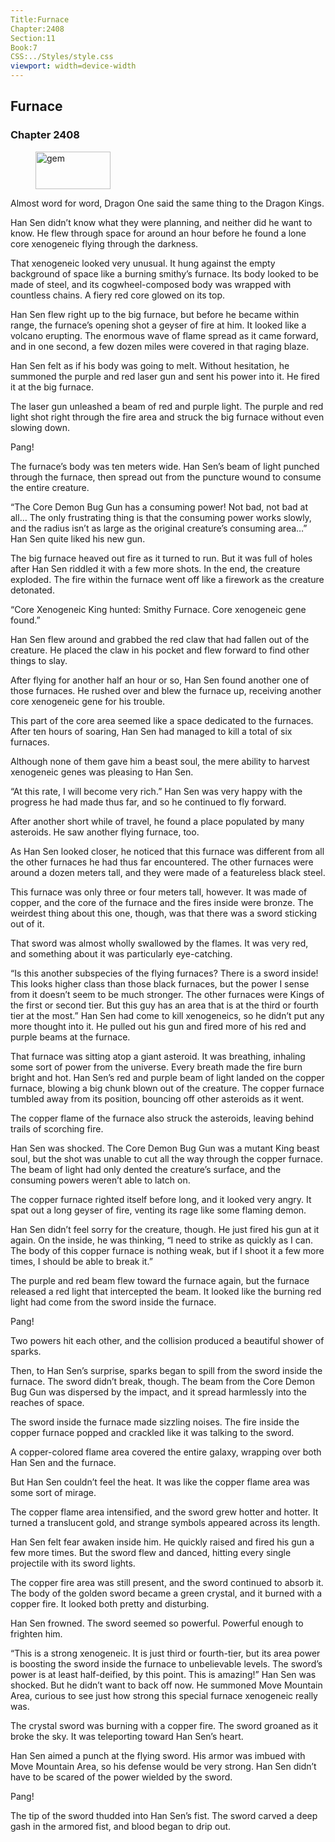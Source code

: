 ```yaml
---
Title:Furnace 
Chapter:2408 
Section:11 
Book:7 
CSS:../Styles/style.css 
viewport: width=device-width
---
```

  
## Furnace
### Chapter 2408
  
<figure>
	<img src="../Images/gem.gif" alt="gem" id="gem" width="120" height="60" />
</figure>
  

  
Almost word for word, Dragon One said the same thing to the Dragon Kings.

Han Sen didn’t know what they were planning, and neither did he want to know. He flew through space for around an hour before he found a lone core xenogeneic flying through the darkness.

That xenogeneic looked very unusual. It hung against the empty background of space like a burning smithy’s furnace. Its body looked to be made of steel, and its cogwheel-composed body was wrapped with countless chains. A fiery red core glowed on its top.

Han Sen flew right up to the big furnace, but before he became within range, the furnace’s opening shot a geyser of fire at him. It looked like a volcano erupting. The enormous wave of flame spread as it came forward, and in one second, a few dozen miles were covered in that raging blaze.

Han Sen felt as if his body was going to melt. Without hesitation, he summoned the purple and red laser gun and sent his power into it. He fired it at the big furnace.

The laser gun unleashed a beam of red and purple light. The purple and red light shot right through the fire area and struck the big furnace without even slowing down.

Pang!

The furnace’s body was ten meters wide. Han Sen’s beam of light punched through the furnace, then spread out from the puncture wound to consume the entire creature.

“The Core Demon Bug Gun has a consuming power! Not bad, not bad at all… The only frustrating thing is that the consuming power works slowly, and the radius isn’t as large as the original creature’s consuming area…” Han Sen quite liked his new gun.

The big furnace heaved out fire as it turned to run. But it was full of holes after Han Sen riddled it with a few more shots. In the end, the creature exploded. The fire within the furnace went off like a firework as the creature detonated.

“Core Xenogeneic King hunted: Smithy Furnace. Core xenogeneic gene found.”

Han Sen flew around and grabbed the red claw that had fallen out of the creature. He placed the claw in his pocket and flew forward to find other things to slay.

After flying for another half an hour or so, Han Sen found another one of those furnaces. He rushed over and blew the furnace up, receiving another core xenogeneic gene for his trouble.

This part of the core area seemed like a space dedicated to the furnaces. After ten hours of soaring, Han Sen had managed to kill a total of six furnaces.

Although none of them gave him a beast soul, the mere ability to harvest xenogeneic genes was pleasing to Han Sen.

“At this rate, I will become very rich.” Han Sen was very happy with the progress he had made thus far, and so he continued to fly forward.

After another short while of travel, he found a place populated by many asteroids. He saw another flying furnace, too.

As Han Sen looked closer, he noticed that this furnace was different from all the other furnaces he had thus far encountered. The other furnaces were around a dozen meters tall, and they were made of a featureless black steel.

This furnace was only three or four meters tall, however. It was made of copper, and the core of the furnace and the fires inside were bronze. The weirdest thing about this one, though, was that there was a sword sticking out of it.

That sword was almost wholly swallowed by the flames. It was very red, and something about it was particularly eye-catching.

“Is this another subspecies of the flying furnaces? There is a sword inside! This looks higher class than those black furnaces, but the power I sense from it doesn’t seem to be much stronger. The other furnaces were Kings of the first or second tier. But this guy has an area that is at the third or fourth tier at the most.” Han Sen had come to kill xenogeneics, so he didn’t put any more thought into it. He pulled out his gun and fired more of his red and purple beams at the furnace.

That furnace was sitting atop a giant asteroid. It was breathing, inhaling some sort of power from the universe. Every breath made the fire burn bright and hot. Han Sen’s red and purple beam of light landed on the copper furnace, blowing a big chunk blown out of the creature. The copper furnace tumbled away from its position, bouncing off other asteroids as it went.

The copper flame of the furnace also struck the asteroids, leaving behind trails of scorching fire.

Han Sen was shocked. The Core Demon Bug Gun was a mutant King beast soul, but the shot was unable to cut all the way through the copper furnace. The beam of light had only dented the creature’s surface, and the consuming powers weren’t able to latch on.

The copper furnace righted itself before long, and it looked very angry. It spat out a long geyser of fire, venting its rage like some flaming demon.

Han Sen didn’t feel sorry for the creature, though. He just fired his gun at it again. On the inside, he was thinking, “I need to strike as quickly as I can. The body of this copper furnace is nothing weak, but if I shoot it a few more times, I should be able to break it.”

The purple and red beam flew toward the furnace again, but the furnace released a red light that intercepted the beam. It looked like the burning red light had come from the sword inside the furnace.

Pang!

Two powers hit each other, and the collision produced a beautiful shower of sparks.

Then, to Han Sen’s surprise, sparks began to spill from the sword inside the furnace. The sword didn’t break, though. The beam from the Core Demon Bug Gun was dispersed by the impact, and it spread harmlessly into the reaches of space.

The sword inside the furnace made sizzling noises. The fire inside the copper furnace popped and crackled like it was talking to the sword.

A copper-colored flame area covered the entire galaxy, wrapping over both Han Sen and the furnace.

But Han Sen couldn’t feel the heat. It was like the copper flame area was some sort of mirage.

The copper flame area intensified, and the sword grew hotter and hotter. It turned a translucent gold, and strange symbols appeared across its length.

Han Sen felt fear awaken inside him. He quickly raised and fired his gun a few more times. But the sword flew and danced, hitting every single projectile with its sword lights.

The copper fire area was still present, and the sword continued to absorb it. The body of the golden sword became a green crystal, and it burned with a copper fire. It looked both pretty and disturbing.

Han Sen frowned. The sword seemed so powerful. Powerful enough to frighten him.

“This is a strong xenogeneic. It is just third or fourth-tier, but its area power is boosting the sword inside the furnace to unbelievable levels. The sword’s power is at least half-deified, by this point. This is amazing!” Han Sen was shocked. But he didn’t want to back off now. He summoned Move Mountain Area, curious to see just how strong this special furnace xenogeneic really was.

The crystal sword was burning with a copper fire. The sword groaned as it broke the sky. It was teleporting toward Han Sen’s heart.

Han Sen aimed a punch at the flying sword. His armor was imbued with Move Mountain Area, so his defense would be very strong. Han Sen didn’t have to be scared of the power wielded by the sword.

Pang!

The tip of the sword thudded into Han Sen’s fist. The sword carved a deep gash in the armored fist, and blood began to drip out.